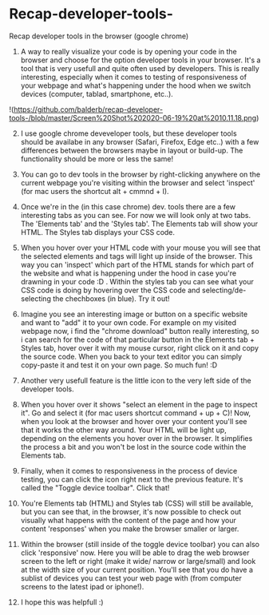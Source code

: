 # Recap-developer-tools-
Recap developer tools in the browser (google chrome)

1. A way to really visualize your code is by opening your code in the browser and choose for the option developer tools in your browser. It's a tool that is very usefull and quite often used by developers. This is really interesting, especially when it comes to testing of responsiveness of your webpage and what's happening under the hood when we switch devices (computer, tablad, smartphone, etc..).

!(https://github.com/balderb/recap-developer-tools-/blob/master/Screen%20Shot%202020-06-19%20at%2010.11.18.png)

2. I use google chrome deveveloper tools, but these developer tools should be availabe in any browser (Safari, Firefox, Edge etc..) with a few differences between the browsers maybe in layout or build-up. The functionality should be more or less the same! 

3. You can go to dev tools in the browser by right-clicking anywhere on the current webpage you're visiting within the browser and select 'inspect' (for mac users the shortcut alt + cmmnd + I).

4. Once we're in the (in this case chrome) dev. tools there are a few interesting tabs as you can see. For now we will look only at two tabs. The 'Elements tab' and the 'Styles tab'. The Elements tab will show your HTML. The Styles tab displays your CSS code.

5. When you hover over your HTML code with your mouse you will see that the selected elements and tags will light up inside of the browser. This way you can 'inspect' which part of the HTML stands for which part of the website and what is happening under the hood in case you're drawning in your code :D . Within the styles tab you can see what your CSS code is doing by hovering over the CSS code and selecting/de-selecting the chechboxes (in blue). Try it out! 

6. Imagine you see an interesting image or button on a specific website and want to "add" it to your own code. For example on my visited webpage now, i find the "chrome download" button really interesting, so i can search for the code of that particular button in the Elements tab + Styles tab, hover over it with my mouse cursor, right click on it and copy the source code. When you back to your text editor you can simply copy-paste it and test it on your own page. So much fun! :D

7. Another very usefull feature is the little icon to the very left side of the developer tools. 

8. When you hover over it shows "select an element in the page to inspect it". Go and select it (for mac users shortcut command + up + C)! Now, when you look at the browser and hover over your content you'll see that it works the other way around. Your HTML will be light up, depending on the elements you hover over in the browser. It simplifies the process a bit and you won't be lost in the source code within the Elements tab.

9. Finally, when it comes to responsiveness in the process of device testing, you can click the icon right next to the previous feature. It's called the "Toggle device toolbar". Click that! 

10. You're Elements tab (HTML) and Styles tab (CSS) will still be available, but you can see that, in the browser, it's now possible to check out visually what happens with the content of the page and how your content 'responses' when you make the browser smaller or larger. 

11. Within the browser (still inside of the toggle device toolbar) you can also click 'responsive' now. Here you will be able to drag the web browser screen to the left or right (make it wide/ narrow or large/small) and look at the width size of your current position. You'll see that you do have a sublist of devices you can test your web page with (from computer screens to the latest ipad or iphone!). 

12. I hope this was helpfull  :)
